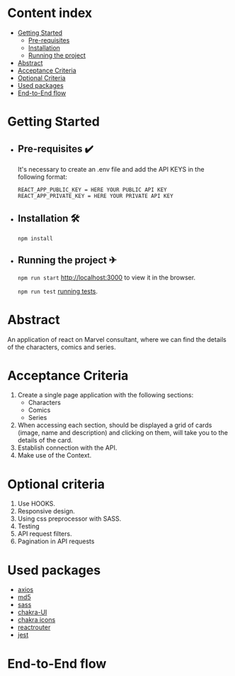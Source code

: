 # Content index

-   [Getting Started](#getting-started)
    -   [Pre-requisites](#pre-requisites-%EF%B8%8F)
    -   [Installation](#installation-)
    -   [Running the project](#running-the-project-)
-   [Abstract](#abstract)
-   [Acceptance Criteria](#acceptance-criteria)
-   [Optional Criteria](#optional-criteria)
-   [Used packages](#used-packages)
-   [End-to-End flow](#end-to-end-flow)
<!-- -   [Data structures](#data-structures) -->

# Getting Started
-   ## Pre-requisites ✔️
    It's necessary to create an .env file and add the API KEYS in the following format:
    
    `REACT_APP_PUBLIC_KEY = HERE YOUR PUBLIC API KEY`
    `REACT_APP_PRIVATE_KEY = HERE YOUR PRIVATE API KEY`

-   ## Installation 🛠
    `npm install`

-   ## Running the project ✈

    `npm run start` [http://localhost:3000](http://localhost:3000) to view it in the browser.

    `npm run test` [running tests](https://facebook.github.io/create-react-app/docs/running-tests).

# Abstract

An application of react on Marvel consultant, where we can find the details of the characters, comics and series.

# Acceptance Criteria

1. Create a single page application with the following sections:
    - Characters
    - Comics
    - Series
2.   When accessing each section, should be displayed a grid of cards (image, name and description) and clicking on them, will take you to the details of the card.
3. Establish connection with the API.
4. Make use of the Context.

# Optional criteria

1. Use HOOKS.
2. Responsive design.
3. Using css preprocessor with SASS.
4. Testing
5. API request filters.
6. Pagination in API requests

# Used packages

- [axios](https://axios-http.com/es/)
- [md5](https://www.npmjs.com/package/md5)
- [sass](https://sass-lang.com/)
- [chakra-UI](https://chakra-ui.com/)
- [chakra icons](https://chakra-ui.com/docs/components/icon/usage)
- [reactrouter](https://reactrouter.com/en/main)
- [jest](https://jestjs.io/es-ES/)


# End-to-End flow

<!-- # Data structures -->

